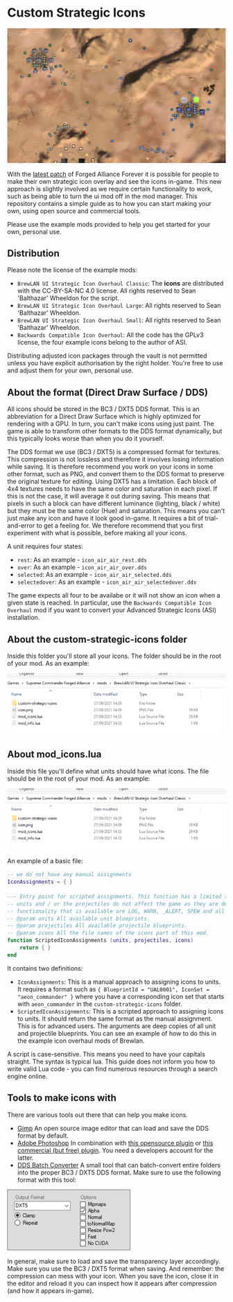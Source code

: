 # Custom Strategic Icons

![](images/example-b.png)

With the [latest patch](https://github.com/FAForever/fa/pull/3450) of Forged Alliance Forever it is possible for people to make their own strategic icon overlay and see the icons in-game. This new approach is slightly involved as we require certain functionality to work, such as being able to turn the ui mod off in the mod manager. This repository contains a simple guide as to how you can start making your own, using open source and commercial tools.

Please use the example mods provided to help you get started for your own, personal use.

## Distribution

Please note the license of the example mods:
 - `BrewLAN UI Strategic Icon Overhaul Classic`: The **icons** are distributed with the CC-BY-SA-NC 4.0 license. All rights reserved to Sean 'Balthazar' Wheeldon for the script.
 - `BrewLAN UI Strategic Icon Overhaul Large`: All rights reserved to Sean 'Balthazar' Wheeldon.
 - `BrewLAN UI Strategic Icon Overhaul Small`: All rights reserved to Sean 'Balthazar' Wheeldon.
 - `Backwards Compatible Icon Overhaul`: All the code has the GPLv3 license, the four example icons belong to the author of ASI.

Distributing adjusted icon packages through the vault is not permitted unless you have explicit authorisation by the right holder. You're free to use and adjust them for your own, personal use.

## About the format (Direct Draw Surface / DDS)

All icons should be stored in the BC3 / DXT5 DDS format. This is an abbreviation for a Direct Draw Surface which is highly optimized for rendering with a GPU. In turn, you can't make icons using just paint. The game is able to transform other formats to the DDS format dynamically, but this typically looks worse than when you do it yourself.

The DDS format we use (BC3 / DXT5) is a compressed format for textures. This compression is not lossless and therefore it involves losing information while saving. It is therefore recommend you work on your icons in some other format, such as PNG, and convert them to the DDS format to preserve the original texture for editing. Using DXT5 has a limitation. Each block of 4x4 textures needs to have the same color and saturation in each pixel. If this is not the case, it will average it out during saving. This means that pixels in such a block can have different luminance (lighting, black / white) but they must be the same color (Hue) and saturation. This means you can't just make any icon and have it look good in-game. It requires a bit of trial-and-error to get a feeling for. We therefore recommend that you first experiment with what is possible, before making all your icons.

A unit requires four states:
 - `rest`: As an example - `icon_air_air_rest.dds`
 - `over`: As an example - `icon_air_air_over.dds`
 - `selected`: As an example - `icon_air_air_selected.dds`
 - `selectedover`: As an example - `icon_air_air_selectedover.dds`

The game expects all four to be availabe or it will not show an icon when a given state is reached. In particular, use the `Backwards Compatible Icon Overhaul` mod if you want to convert your Advanced Strategic Icons (ASI) installation.

## About the custom-strategic-icons folder

Inside this folder you'll store all your icons. The folder should be in the root of your mod. As an example:

![](/images/example-a.png)

## About mod_icons.lua

Inside this file you'll define what units should have what icons. The file should be in the root of your mod. As an example:

![](/images/example-a.png)

An example of a basic file:

```lua
-- we do not have any manual assignments
IconAssignments = { }

--- Entry point for scripted assignments. This function has a limited scope and any changes to the 
-- units and / or the projectiles do not affect the game as they are deep-copied of the originals. The 
-- functionality that is available are LOG, WARN, _ALERT, SPEW and all table, math and string operations.
-- @param units All available unit blueprints.
-- @param projectiles All available projectile blueprints.
-- @param icons All the file names of the icons part of this mod.
function ScriptedIconAssignments (units, projectiles, icons)
    return { }
end
```

It contains two definitions:
 - `IconAssignments`: This is a manual approach to assigning icons to units. It requires a format such as `{ BlueprintId = "UAL0001", IconSet = "aeon_commander" }` where you have a corresponding icon set that starts with `aeon_commander` in the `custom-strategic-icons` folder. 
 - `ScriptedIconAssignments`: This is a scripted approach to assigning icons to units. It should return the same format as the manual assignment. This is for advanced users. The arguments are deep copies of all unit and projectile blueprints. You can see an example of how to do this in the example icon overhaul mods of Brewlan.

A script is case-sensitive. This means you need to have your capitals straight. The syntax is typical lua. This guide does not inform you how to write valid Lua code - you can find numerous resources through a search engine online.

## Tools to make icons with

There are various tools out there that can help you make icons.
 - [Gimp](https://www.gimp.org/) An open source image editor that can load and save the DDS format by default.
 - [Adobe Photoshop](https://www.adobe.com/products/photoshop.html) In combination with [this opensource plugin](http://gametechdev.github.io/Intel-Texture-Works-Plugin/) or [this commercial (but free) plugin](https://developer.nvidia.com/nvidia-texture-tools-exporter). You need a developers account for the latter.
 - [DDS Batch Converter](https://vvvv.org/contribution/dds-converter) A small tool that can batch-convert entire folders into the proper BC3 / DXT5 DDS format. Make sure to use the following format with this tool: 

![](images/tool-settings-a.png)

In general, make sure to load and save the transparency layer accordingly. Make sure you use the BC3 / DXT5 format when saving. And remember: the compression can mess with your icon. When you save the icon, close it in the editor and reload it you can inspect how it appears after compression (and how it appears in-game).
